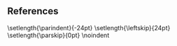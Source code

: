 
References
-------------------------------------------------------------------------------

\setlength{\parindent}{-24pt}
\setlength{\leftskip}{24pt}
\setlength{\parskip}{0pt}
\noindent


